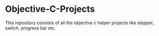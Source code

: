 # Objective-C-Projects
This repository consists of all the objective c helper projects like stepper, switch, progress bar etc.
